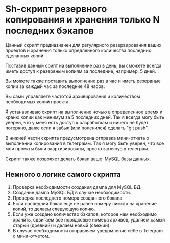 # Sh-скрипт резервного копирования и хранения только N последних бэкапов

Данный скрипт предназначен для регулярного резервирования ваших проектов и хранения только опредленного количества последних сделанных копий.

Поставив данный срипт на выполнение раз в день, вы сможете всегда иметь доступ к резервным копиям за последние, например, 5 дней.

Вы можете также поставить выполнение раз в час и иметь резервные копии за каждый час за последние 48 часов.

Вы сами управляете частотой архивирования и количеством необходимых копий проекта.

Я устанавливаю скрипт на выполнение ночью в определенное время и храню копии как минимум за 5 последних дней. Так я всегда могу быть уверен, что у меня есть доступ к разработкам и ничего не будет потеряно, даже если я забыл (или поленился) сделать "git push".

В нижней части скрипта предусмотрена отправка мини-отчета о выполнении копирования в телеграмм. Так я могу быть уверен, что все мои проекты были заархивированы, просто заглянув в телеграм.

Скрипт также позволяет делать бэкап ваше  MySQL базы данных.

## Немного о логике самого скрипта

1. Проверка необходимости создания дампа для MySQL БД.
2. Создание дампа MySQL БД в случае необходимости.
3. Проверка последнего номера созданного бэкапа.
4. Если последний бэкап еще не равен номеру лимита на хранение копий, то делаем следующую копию.
5. Если уже создано количество бэкапов, которое нам необходимо хранить, сдвигаем все порядковые номера архивов, удаляем самый старый (древний) и делаем новый (свежий).
6. В случае необходимости отправляем уведомление себе в Telegram с мини-отчетом.
  
